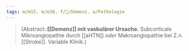 ```yaml
---
tags: m/m15, m/m30, f/🧠/Demenz, a/Pathologie
---
```

> (Abstract::**[[Demenz]] mit vaskulärer Ursache.** Subcorticale Mikroangiopathie durch [[aHTN]] *oder* Makroangiopathie bei Z.n. [[Stroke]]. Variable Klinik.)